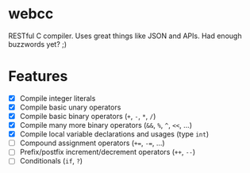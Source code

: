# webcc

RESTful C compiler. Uses great things like JSON and APIs. Had enough buzzwords yet? ;)

# Features
- [x] Compile integer literals
- [x] Compile basic unary operators
- [x] Compile basic binary operators (`+`, `-`, `*`, `/`)
- [x] Compile many more binary operators (`&&`, `%`, `^`, `<<`, ...)
- [x] Compile local variable declarations and usages (type `int`)
- [ ] Compound assignment operators (`+=`, `-=`, ...)
- [ ] Prefix/postfix increment/decrement operators (`++`, `--`)
- [ ] Conditionals (`if`, `?`)
